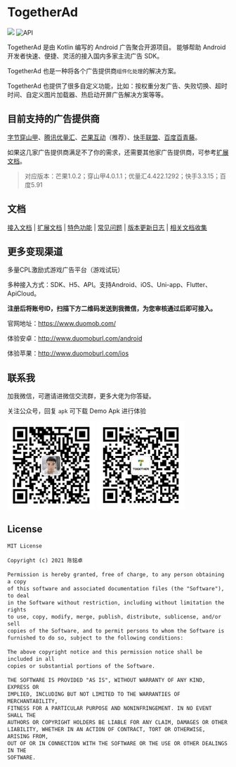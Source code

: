# TogetherAd

[![](https://jitpack.io/v/ifmvo/TogetherAd.svg)](https://jitpack.io/#ifmvo/TogetherAd)
![API](https://img.shields.io/badge/API-16%2B-brightgreen.svg?style=flat)

TogetherAd 是由 Kotlin 编写的 Android 广告聚合开源项目。 能够帮助 Android 开发者快速、便捷、灵活的接入国内多家主流广告 SDK。

TogetherAd 也是一种将各个广告提供商``组件化处理``的解决方案。

TogetherAd 也提供了很多自定义功能，比如：按权重分发广告、失败切换、超时时间、自定义图片加载器、热启动开屏广告解决方案等等。

## 目前支持的广告提供商

[字节穿山甲](https://www.csjplatform.com/)、[腾讯优量汇](https://e.qq.com/dev/index.html)、[芒果互动](http://channel.mangolm.com/Home/Register?ch=1)（推荐）、[快手联盟](https://u.kuaishou.com/)、[百度百青藤](http://e.baidu.com/)。

如果这几家广告提供商满足不了你的需求，还需要其他家广告提供商，可参考[扩展文档](doc/extend.md)。

> 对应版本：芒果1.0.2；穿山甲4.0.1.1；优量汇4.422.1292；快手3.3.15；百度5.91

## 文档

[接入文档](doc/home.md) | [扩展文档](doc/extend.md) | [特色功能](doc/feature.md) | [常见问题](doc/question.md) | [版本更新日志](doc/update_log.md) | [相关文档收集](doc/docs.md)

## 更多变现渠道

多量CPL激励式游戏广告平台（游戏试玩）

多种接入方式：SDK、H5、API。支持Android、iOS、Uni-app、Flutter、ApiCloud。

**注册后将账号ID，扫描下方二维码发送到我微信，为您审核通过后即可接入。**

官网地址：https://www.duomob.com/

体验安卓：http://www.duomoburl.com/android

体验苹果：http://www.duomoburl.com/ios

## 联系我

加我微信，可邀请进微信交流群，更多大佬为你答疑。

关注公众号，回复 ``apk`` 可下载 Demo Apk 进行体验

<img src="img/ifmvo.jpg"  height="200" width="200"> <img src="img/qrcode_for_gh_e66be0cfb1f0_258.jpg"  height="200" width="200">

## License

```
MIT License

Copyright (c) 2021 陈铭卓

Permission is hereby granted, free of charge, to any person obtaining a copy
of this software and associated documentation files (the "Software"), to deal
in the Software without restriction, including without limitation the rights
to use, copy, modify, merge, publish, distribute, sublicense, and/or sell
copies of the Software, and to permit persons to whom the Software is
furnished to do so, subject to the following conditions:

The above copyright notice and this permission notice shall be included in all
copies or substantial portions of the Software.

THE SOFTWARE IS PROVIDED "AS IS", WITHOUT WARRANTY OF ANY KIND, EXPRESS OR
IMPLIED, INCLUDING BUT NOT LIMITED TO THE WARRANTIES OF MERCHANTABILITY,
FITNESS FOR A PARTICULAR PURPOSE AND NONINFRINGEMENT. IN NO EVENT SHALL THE
AUTHORS OR COPYRIGHT HOLDERS BE LIABLE FOR ANY CLAIM, DAMAGES OR OTHER
LIABILITY, WHETHER IN AN ACTION OF CONTRACT, TORT OR OTHERWISE, ARISING FROM,
OUT OF OR IN CONNECTION WITH THE SOFTWARE OR THE USE OR OTHER DEALINGS IN THE
SOFTWARE.
```
